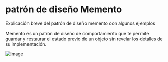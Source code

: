 # patrón de diseño Memento
Explicación breve del patrón de diseño memento con algunos ejemplos

Memento es un patrón de diseño de comportamiento que te permite guardar y restaurar el estado previo de un objeto sin revelar los detalles de su implementación.

![image](https://user-images.githubusercontent.com/67379041/184053342-dd4a87ed-5c5d-4670-8635-8ac3c80651e9.png)
